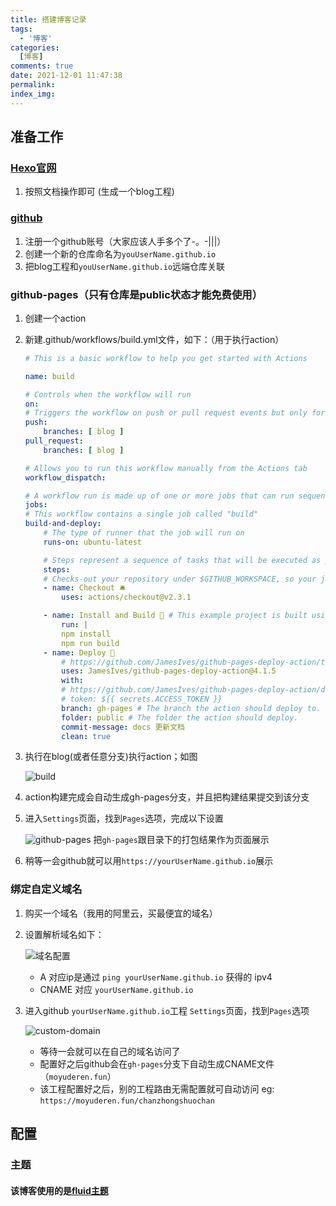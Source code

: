 ```yaml
---
title: 搭建博客记录
tags:
  - '博客'
categories:
  [博客]
comments: true
date: 2021-12-01 11:47:38
permalink:
index_img: 
---
```


## 准备工作

### [Hexo官网](https://hexo.io/zh-cn/)

1. 按照文档操作即可 (生成一个blog工程)

### [github](https://github.com)

1. 注册一个github账号（大家应该人手多个了-。-|||）
2. 创建一个新的仓库命名为`youUserName.github.io`
3. 把blog工程和`youUserName.github.io`远端仓库关联

### github-pages（只有仓库是public状态才能免费使用）

1. 创建一个action

2. 新建.github/workflows/build.yml文件，如下：（用于执行action）

    ```yml
    # This is a basic workflow to help you get started with Actions

    name: build

    # Controls when the workflow will run
    on:
    # Triggers the workflow on push or pull request events but only for the blog branch
    push:
        branches: [ blog ]
    pull_request:
        branches: [ blog ]

    # Allows you to run this workflow manually from the Actions tab
    workflow_dispatch:

    # A workflow run is made up of one or more jobs that can run sequentially or in parallel
    jobs:
    # This workflow contains a single job called "build"
    build-and-deploy:
        # The type of runner that the job will run on
        runs-on: ubuntu-latest

        # Steps represent a sequence of tasks that will be executed as part of the job
        steps:
        # Checks-out your repository under $GITHUB_WORKSPACE, so your job can access it
        - name: Checkout 🛎️
            uses: actions/checkout@v2.3.1

        - name: Install and Build 🔧 # This example project is built using npm and outputs the result to the 'build' folder. Replace with the commands required to build your project, or remove this step entirely if your site is pre-built.
            run: |
            npm install
            npm run build
        - name: Deploy 🚀
            # https://github.com/JamesIves/github-pages-deploy-action/tree/dev#using-an-ssh-deploy-key-
            uses: JamesIves/github-pages-deploy-action@4.1.5
            with:
            # https://github.com/JamesIves/github-pages-deploy-action/discussions/627
            # token: ${{ secrets.ACCESS_TOKEN }}
            branch: gh-pages # The branch the action should deploy to.
            folder: public # The folder the action should deploy.
            commit-message: docs 更新文档 
            clean: true
    ```

3. 执行在blog(或者任意分支)执行action；如图

    ![build](github-actions.png)

4. action构建完成会自动生成gh-pages分支，并且把构建结果提交到该分支

5. 进入`Settings`页面，找到`Pages`选项，完成以下设置

    ![github-pages](github-pages.png)
    把`gh-pages`跟目录下的打包结果作为页面展示

6. 稍等一会github就可以用`https://yourUserName.github.io`展示

### 绑定自定义域名

1. 购买一个域名（我用的阿里云，买最便宜的域名）
2. 设置解析域名如下：

    ![域名配置](domain.png)
    - A 对应ip是通过  `ping yourUserName.github.io` 获得的 ipv4
    - CNAME  对应 `yourUserName.github.io`
3. 进入github `yourUserName.github.io`工程 `Settings`页面，找到`Pages`选项

    ![custom-domain](custom-domain.png)

    - 等待一会就可以在自己的域名访问了
    - 配置好之后github会在`gh-pages`分支下自动生成CNAME文件（`moyuderen.fun`）
    - 该工程配置好之后，别的工程路由无需配置就可自动访问 eg: `https://moyuderen.fun/chanzhongshuochan`

## 配置

### 主题

#### 该博客使用的是[fluid主题](https://hexo.fluid-dev.com/docs/)
